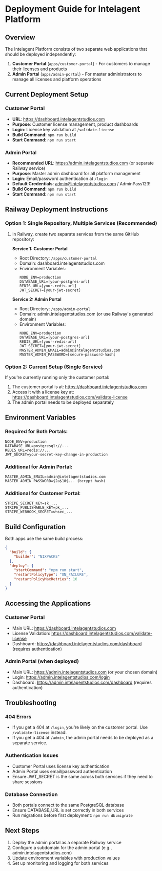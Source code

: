 # Deployment Guide for Intelagent Platform

## Overview

The Intelagent Platform consists of two separate web applications that should be deployed independently:

1. **Customer Portal** (`apps/customer-portal`) - For customers to manage their licenses and products
2. **Admin Portal** (`apps/admin-portal`) - For master administrators to manage all licenses and platform operations

## Current Deployment Setup

### Customer Portal
- **URL**: https://dashboard.intelagentstudios.com
- **Purpose**: Customer license management, product dashboards
- **Login**: License key validation at `/validate-license`
- **Build Command**: `npm run build`
- **Start Command**: `npm run start`

### Admin Portal
- **Recommended URL**: https://admin.intelagentstudios.com (or separate Railway service)
- **Purpose**: Master admin dashboard for all platform management
- **Login**: Email/password authentication at `/login`
- **Default Credentials**: admin@intelagentstudios.com / AdminPass123!
- **Build Command**: `npm run build`
- **Start Command**: `npm run start`

## Railway Deployment Instructions

### Option 1: Single Repository, Multiple Services (Recommended)

1. In Railway, create two separate services from the same GitHub repository:
   
   **Service 1: Customer Portal**
   - Root Directory: `/apps/customer-portal`
   - Domain: dashboard.intelagentstudios.com
   - Environment Variables:
     ```
     NODE_ENV=production
     DATABASE_URL=[your-postgres-url]
     REDIS_URL=[your-redis-url]
     JWT_SECRET=[your-jwt-secret]
     ```

   **Service 2: Admin Portal**
   - Root Directory: `/apps/admin-portal`
   - Domain: admin.intelagentstudios.com (or use Railway's generated domain)
   - Environment Variables:
     ```
     NODE_ENV=production
     DATABASE_URL=[your-postgres-url]
     REDIS_URL=[your-redis-url]
     JWT_SECRET=[your-jwt-secret]
     MASTER_ADMIN_EMAIL=admin@intelagentstudios.com
     MASTER_ADMIN_PASSWORD=[secure-password-hash]
     ```

### Option 2: Current Setup (Single Service)

If you're currently running only the customer portal:

1. The customer portal is at: https://dashboard.intelagentstudios.com
2. Access it with a license key at: https://dashboard.intelagentstudios.com/validate-license
3. The admin portal needs to be deployed separately

## Environment Variables

### Required for Both Portals:
```env
NODE_ENV=production
DATABASE_URL=postgresql://...
REDIS_URL=redis://...
JWT_SECRET=your-secret-key-change-in-production
```

### Additional for Admin Portal:
```env
MASTER_ADMIN_EMAIL=admin@intelagentstudios.com
MASTER_ADMIN_PASSWORD=$2a$10$... (bcrypt hash)
```

### Additional for Customer Portal:
```env
STRIPE_SECRET_KEY=sk_...
STRIPE_PUBLISHABLE_KEY=pk_...
STRIPE_WEBHOOK_SECRET=whsec_...
```

## Build Configuration

Both apps use the same build process:

```json
{
  "build": {
    "builder": "NIXPACKS"
  },
  "deploy": {
    "startCommand": "npm run start",
    "restartPolicyType": "ON_FAILURE",
    "restartPolicyMaxRetries": 10
  }
}
```

## Accessing the Applications

### Customer Portal
- Main URL: https://dashboard.intelagentstudios.com
- License Validation: https://dashboard.intelagentstudios.com/validate-license
- Dashboard: https://dashboard.intelagentstudios.com/dashboard (requires authentication)

### Admin Portal (when deployed)
- Main URL: https://admin.intelagentstudios.com (or your chosen domain)
- Login: https://admin.intelagentstudios.com/login
- Dashboard: https://admin.intelagentstudios.com/dashboard (requires authentication)

## Troubleshooting

### 404 Errors
- If you get a 404 at `/login`, you're likely on the customer portal. Use `/validate-license` instead.
- If you get a 404 at `/admin`, the admin portal needs to be deployed as a separate service.

### Authentication Issues
- Customer Portal uses license key authentication
- Admin Portal uses email/password authentication
- Ensure JWT_SECRET is the same across both services if they need to share sessions

### Database Connection
- Both portals connect to the same PostgreSQL database
- Ensure DATABASE_URL is set correctly in both services
- Run migrations before first deployment: `npm run db:migrate`

## Next Steps

1. Deploy the admin portal as a separate Railway service
2. Configure a subdomain for the admin portal (e.g., admin.intelagentstudios.com)
3. Update environment variables with production values
4. Set up monitoring and logging for both services